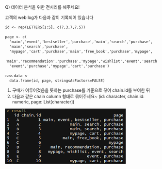 Q) 데이터 분석을 위한 전처리를 해주세요!   

고객의 web log가 다음과 같이 기록되어 있습니다  

```{r, message=FALSE, warning=FALSE, include=FALSE}
id <- rep(LETTERS[1:5], c(7,3,7,7,5))

page <- c(
  'main','event','bestseller','purchase','main','search','purchase',
  'main','search','purchase',
  'mypage','cart','purchase','main','free_book','purchase','mypage',
  'main','recommendation','purchase','mypage','wishlist','event','search',
  'event','purchase','mypage','cart','purchase')
  
raw.data <- 
  data.frame(id, page, stringsAsFactors=FALSE)
```

1. 구매가 이루어졌음을 뜻하는 purchase를 기준으로 끊어 chain.id를 부여한 뒤   
2. 다음과 같은 chain column 형태로 묶어주세요~ (id: character, chain.id: numeric, page: List[character])  

![target!](purchase_chain_result.PNG)
